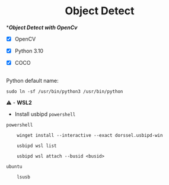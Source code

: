 <h1 align="center">Object Detect</h1>



****Object Detect with OpenCv***

- [x] OpenCV
- [x] Python 3.10
- [x] COCO


##

Python default name:

```
sudo ln -sf /usr/bin/python3 /usr/bin/python
```

⚠️ - **WSL2**
   
   
- Install usbipd `powershell`

`powershell`
```
    winget install --interactive --exact dorssel.usbipd-win
```
```
    usbipd wsl list
```
```
    usbipd wsl attach --busid <busid>
```
`ubuntu`
```
    lsusb
```
    
    
    
   
    
